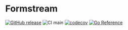 # Formstream

[![GitHub release](https://img.shields.io/github/release/mazrean/formstream.svg)](https://github.com/mazrean/formstream/releases/)
![CI main](https://github.com/mazrean/formstream/actions/workflows/ci.yaml/badge.svg)
[![codecov](https://codecov.io/gh/mazrean/formstream/branch/master/graph/badge.svg)](https://codecov.io/gh/mazrean/formstream)
[![Go Reference](https://pkg.go.dev/badge/github.com/mazrean/formstream.svg)](https://pkg.go.dev/github.com/mazrean/formstream)
